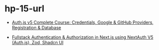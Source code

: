 # hp-15-url

- [Auth.js v5 Complete Course: Credentials, Google & GitHub Providers, Registration & Database](https://www.youtube.com/watch?v=soprdrmpO3M)

- [Fullstack Authentication & Authorization in Next.js using NextAuth V5 (Auth.js), Zod, Shadcn UI](https://www.youtube.com/watch?v=DNtsJlmPda8)
